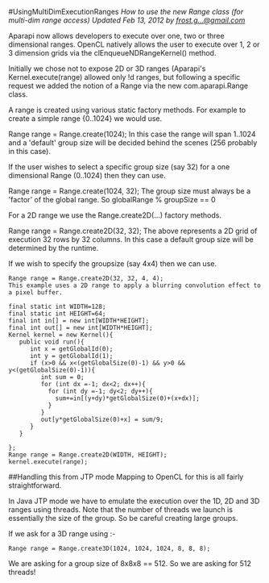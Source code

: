 #UsingMultiDimExecutionRanges
*How to use the new Range class (for multi-dim range access) Updated Feb 13, 2012 by frost.g...@gmail.com*

Aparapi now allows developers to execute over one, two or three dimensional ranges. OpenCL natively allows the user to execute over 1, 2 or 3 dimension grids via the clEnqueueNDRangeKernel() method.

Initially we chose not to expose 2D or 3D ranges (Aparapi's Kernel.execute(range) allowed only !d ranges, but following a specific request we added the notion of a Range via the new com.aparapi.Range class.

A range is created using various static factory methods. For example to create a simple range {0..1024} we would use.

Range range = Range.create(1024);
In this case the range will span 1..1024 and a 'default' group size will be decided behind the scenes (256 probably in this case).

If the user wishes to select a specific group size (say 32) for a one dimensional Range (0..1024) then they can use.

Range range = Range.create(1024, 32);
The group size must always be a 'factor' of the global range. So globalRange % groupSize == 0

For a 2D range we use the Range.create2D(...) factory methods.

Range range = Range.create2D(32, 32);
The above represents a 2D grid of execution 32 rows by 32 columns. In this case a default group size will be determined by the runtime.

If we wish to specify the groupsize (say 4x4) then we can use.

    Range range = Range.create2D(32, 32, 4, 4);
    This example uses a 2D range to apply a blurring convolution effect to a pixel buffer.

    final static int WIDTH=128;
    final static int HEIGHT=64;
    final int in[] = new int[WIDTH*HEIGHT];
    final int out[] = new int[WIDTH*HEIGHT];
    Kernel kernel = new Kernel(){
       public void run(){
          int x = getGlobalId(0);
          int y = getGlobalId(1);
          if (x>0 && x<(getGlobalSize(0)-1) && y>0 && y<(getGlobalSize(0)-1)){
             int sum = 0;
             for (int dx =-1; dx<2; dx++){
               for (int dy =-1; dy<2; dy++){
                 sum+=in[(y+dy)*getGlobalSize(0)+(x+dx)];
               }
             }
             out[y*getGlobalSize(0)+x] = sum/9;
          }
       }

    };
    Range range = Range.create2D(WIDTH, HEIGHT);
    kernel.execute(range);

##Handling this from JTP mode
Mapping to OpenCL for this is all fairly straightforward.

In Java JTP mode we have to emulate the execution over the 1D, 2D and 3D ranges using threads. Note that the number of threads we launch is essentially the size of the group. So be careful creating large groups.

If we ask for a 3D range using :-

    Range range = Range.create3D(1024, 1024, 1024, 8, 8, 8);

We are asking for a group size of 8x8x8 == 512. So we are asking for 512 threads!